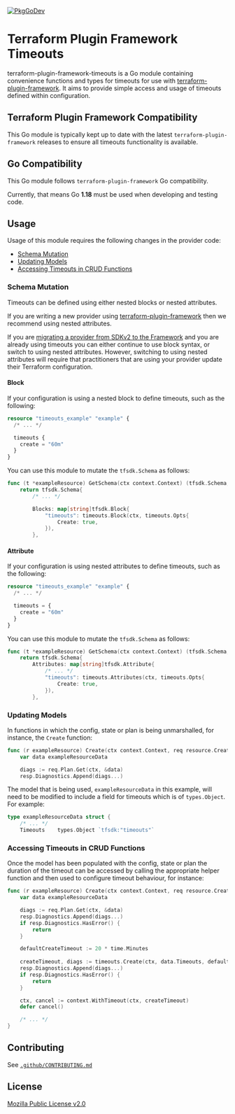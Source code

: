 [![PkgGoDev](https://pkg.go.dev/badge/github.com/hashicorp/terraform-plugin-framework-timeouts)](https://pkg.go.dev/github.com/hashicorp/terraform-plugin-framework-timeouts)

# Terraform Plugin Framework Timeouts

terraform-plugin-framework-timeouts is a Go module containing convenience functions and types for timeouts for use with [terraform-plugin-framework](https://github.com/hashicorp/terraform-plugin-framework). It aims to provide simple access and usage of timeouts defined within configuration.

## Terraform Plugin Framework Compatibility

This Go module is typically kept up to date with the latest `terraform-plugin-framework` releases to ensure all timeouts functionality is available.

## Go Compatibility

This Go module follows `terraform-plugin-framework` Go compatibility.

Currently, that means Go **1.18** must be used when developing and testing code.

## Usage

Usage of this module requires the following changes in the provider code:

- [Schema Mutation](#schema-mutation)
- [Updating Models](#updating-models)
- [Accessing Timeouts in CRUD Functions](#accessing-timeouts-in-crud-functions)

### Schema Mutation

Timeouts can be defined using either nested blocks or nested attributes.

If you are writing a new provider using [terraform-plugin-framework](https://github.com/hashicorp/terraform-plugin-framework)
then we recommend using nested attributes.

If you are [migrating a provider from SDKv2 to the Framework](https://www.terraform.io/plugin/framework/migrating) and 
you are already using timeouts you can either continue to use block syntax, or switch to using nested attributes. 
However, switching to using nested attributes will require that practitioners that are using your provider update their
Terraform configuration.

#### Block

If your configuration is using a nested block to define timeouts, such as the following:

```terraform
resource "timeouts_example" "example" {
  /* ... */

  timeouts {
    create = "60m"
  }
}
```

You can use this module to mutate the `tfsdk.Schema` as follows:

```go
func (t *exampleResource) GetSchema(ctx context.Context) (tfsdk.Schema, diag.Diagnostics) {
    return tfsdk.Schema{
        /* ... */

        Blocks: map[string]tfsdk.Block{
            "timeouts": timeouts.Block(ctx, timeouts.Opts{
                Create: true,
            }),
        },
```

#### Attribute 

If your configuration is using nested attributes to define timeouts, such as the following:

```terraform
resource "timeouts_example" "example" {
  /* ... */

  timeouts = {
    create = "60m"
  }
}
```

You can use this module to mutate the `tfsdk.Schema` as follows:

```go
func (t *exampleResource) GetSchema(ctx context.Context) (tfsdk.Schema, diag.Diagnostics) {
    return tfsdk.Schema{
        Attributes: map[string]tfsdk.Attribute{
            /* ... */
            "timeouts": timeouts.Attributes(ctx, timeouts.Opts{
                Create: true,
            }),
        },
```

### Updating Models

In functions in which the config, state or plan is being unmarshalled, for instance, the `Create` function:

```go
func (r exampleResource) Create(ctx context.Context, req resource.CreateRequest, resp *resource.CreateResponse) {
	var data exampleResourceData

	diags := req.Plan.Get(ctx, &data)
	resp.Diagnostics.Append(diags...)
```

The model that is being used, `exampleResourceData` in this example, will need to be modified to include a field for
timeouts which is of `types.Object`. For example:

```go
type exampleResourceData struct {
    /* ... */
    Timeouts    types.Object `tfsdk:"timeouts"`
```

### Accessing Timeouts in CRUD Functions

Once the model has been populated with the config, state or plan the duration of the timeout can be accessed by calling
the appropriate helper function and then used to configure timeout behaviour, for instance:

```go
func (r exampleResource) Create(ctx context.Context, req resource.CreateRequest, resp *resource.CreateResponse) {
    var data exampleResourceData

    diags := req.Plan.Get(ctx, &data)
    resp.Diagnostics.Append(diags...)
    if resp.Diagnostics.HasError() {
        return
    }

	defaultCreateTimeout := 20 * time.Minutes
	
    createTimeout, diags := timeouts.Create(ctx, data.Timeouts, defaultCreateTimeout)
    resp.Diagnostics.Append(diags...)
    if resp.Diagnostics.HasError() {
        return
    }

    ctx, cancel := context.WithTimeout(ctx, createTimeout)
    defer cancel()

    /* ... */
}
```

## Contributing

See [`.github/CONTRIBUTING.md`](https://github.com/hashicorp/terraform-plugin-framework-timeouts/blob/main/.github/CONTRIBUTING.md)

## License

[Mozilla Public License v2.0](https://github.com/hashicorp/terraform-plugin-framework-timeouts/blob/main/LICENSE)
